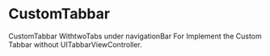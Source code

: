 # CustomTabbar
CustomTabbar WithtwoTabs under navigationBar
For Implement the Custom Tabbar without UITabbarViewController.

